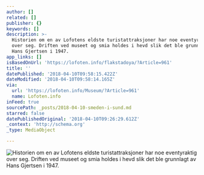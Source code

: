 ```yaml
---
author: []
related: []
publisher: {}
keywords: []
description: >-
  Historien om en av Lofotens eldste turistattraksjoner har noe eventyraktig
  over seg. Driften ved museet og smia holdes i hevd slik det ble grunnlagt av
  Hans Gjertsen i 1947.
app_links: []
isBasedOnUrl: 'https://lofoten.info/flakstadoya/?Article=961'
title: ''
datePublished: '2018-04-10T09:58:15.422Z'
dateModified: '2018-04-10T09:58:14.165Z'
via:
  url: 'https://lofoten.info/Museum/?Article=961'
  name: Lofoten.info
inFeed: true
sourcePath: _posts/2018-04-10-smeden-i-sund.md
starred: false
datePublishedOriginal: '2018-04-10T09:26:29.612Z'
_context: 'http://schema.org'
_type: MediaObject

---
```

![Historien om en av Lofotens eldste turistattraksjoner har noe eventyraktig over seg. Driften ved museet og smia holdes i hevd slik det ble grunnlagt av Hans Gjertsen i 1947.](https://the-grid-user-content.s3-us-west-2.amazonaws.com/68857da5-948e-4bbe-a90d-5842b852b1e0.png)